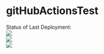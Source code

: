 # gitHubActionsTest
Status of Last Deployment:<br>
<img src="https://github.com/oshcherbina17/gitHubActionsTest/workflows/gitHubActionsTest/badge.svg?branch=master"><br>
<img src="https://github.com/oshcherbina17/gitHubActionsTest/workflows/cronTest/badge.svg?branch=master"><br>
<img src="https://github.com/oshcherbina17/githubActionsWithArchiveTestReport/workflows/githubActionsWitheArchiveTestReport/badge.svg?branch=master"><br>

